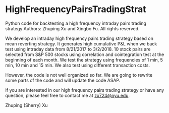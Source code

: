 # HighFrequencyPairsTradingStrat
Python code for backtesting a high frequency intraday pairs trading strategy
Authors: Zhuping Xu and Xingbo Fu. All rights reserved.

We develop an intraday high frequency pairs trading strategy based on mean reverting strategy. It generates high cumulative P&L when we back test using intraday data from 8/21/2017 to 3/2/2018. 10 stock pairs are selected from S&P 500 stocks using correlation and cointegration test at the beginning of each month. We test the strategy using frequencies of 1 min, 5 min, 10 min and 15 min. We also test using different transaction costs.

However, the code is not well organized so far. We are going to rewrite some parts of the code and will update the code ASAP.

If you are interested in our high frequency pairs trading strategy or have any question, please feel free to contact me at zx724@nyu.edu.

Zhuping (Sherry) Xu
